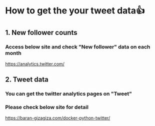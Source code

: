 # How to get the your tweet data:+1:

## 1. New follower counts
### Access below site and check "New follower" data on each month

https://analytics.twitter.com/


## 2. Tweet data
### You can get the twitter analytics pages on "Tweet"
### Please check below site for detail

https://baran-gizagiza.com/docker-python-twitter/
